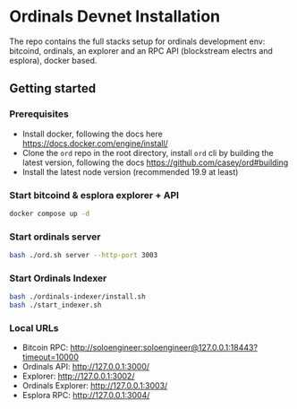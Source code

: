# Ordinals Devnet Installation

The repo contains the full stacks setup for ordinals development env: bitcoind, ordinals, an explorer and an RPC API (blockstream electrs and esplora), docker based.

## Getting started

### Prerequisites

- Install docker, following the docs here https://docs.docker.com/engine/install/
- Clone the `ord` repo in the root directory, install `ord` cli by building the latest version, following the docs https://github.com/casey/ord#building
- Install the latest node version (recommended 19.9 at least)

### Start bitcoind & esplora explorer + API

```bash
docker compose up -d
```

### Start ordinals server

```bash
bash ./ord.sh server --http-port 3003
```

### Start Ordinals Indexer

```bash
bash ./ordinals-indexer/install.sh
bash ./start_indexer.sh
```

### Local URLs

- Bitcoin RPC: [http://soloengineer:soloengineer@127.0.0.1:18443?timeout=10000](http://soloengineer:soloengineer@127.0.0.1:18443?timeout=10000)
- Ordinals API: http://127.0.0.1:3000/
- Explorer: http://127.0.0.1:3002/
- Ordinals Explorer: http://127.0.0.1:3003/
- Esplora RPC: http://127.0.0.1:3004/